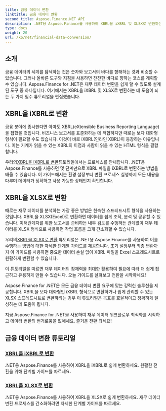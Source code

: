 ```yaml
---
title: 금융 데이터 변환
linktitle: 금융 데이터 변환
second_title: Aspose.Finance.NET API
description: .NET용 Aspose.Finance를 사용하여 XBRL을 iXBRL 및 XLSX로 변환하는 방법에 대한 자세한 튜토리얼을 살펴보세요. 재무 데이터 변환을 쉽게 간소화하세요.
type: docs
weight: 20
url: /ko/net/financial-data-conversion/
---
```

## 소개

금융 데이터의 세계를 탐색하는 것은 숫자와 보고서의 바다를 항해하는 것과 비슷할 수 있습니다. 그러나 올바른 도구와 지침을 사용하면 잔잔한 바다로 향하는 코스를 계획할 수 있습니다. Aspose.Finance for .NET은 재무 데이터 변환을 쉽게 할 수 있도록 설계된 도구 중 하나입니다. 여기에서는 XBRL을 iXBRL 및 XLSX로 변환하는 데 도움이 되는 두 가지 필수 튜토리얼을 편집했습니다.

## XBRL을 iXBRL로 변환

금융 분야에 종사한다면 아마도 XBRL(eXtensible Business Reporting Language)을 접했을 것입니다. 비즈니스 보고서를 표준화하는 데 적합하지만 때로는 보다 대화형 형식이 필요할 수도 있습니다. 이것이 바로 iXBRL(인라인 XBRL)이 등장하는 이유입니다. 이는 기계가 읽을 수 있는 XBRL의 이점과 사람이 읽을 수 있는 HTML 형식을 결합합니다.

 우리의[XBRL을 iXBRL로 변환](./convert-xbrl-to-ixbrl/)튜토리얼에서는 프로세스를 안내합니다. .NET용 Aspose.Finance를 사용하면 몇 단계만으로 XBRL 파일을 iXBRL로 변환하는 방법을 배울 수 있습니다. 이 가이드에서는 환경 설정부터 변환 프로세스 실행까지 모든 내용을 다루며 데이터가 정확하고 사용 가능한 상태인지 확인합니다.

## XBRL을 XLSX로 변환

때로는 재무 데이터를 분석하는 가장 좋은 방법은 친숙한 스프레드시트 형식을 사용하는 것입니다. XBRL을 XLSX(Excel)로 변환하면 데이터를 쉽게 조작, 분석 및 공유할 수 있습니다. 이해관계자를 위한 보고서를 준비하든 내부 검토를 수행하든 관계없이 재무 데이터를 XLSX 형식으로 사용하면 작업 흐름을 크게 간소화할 수 있습니다.

 우리의[XBRL을 XLSX로 변환](./convert-xbrl-to-xlsx/) 튜토리얼은 .NET용 Aspose.Finance를 사용하여 이를 수행하는 방법에 대한 자세한 단계별 가이드를 제공합니다. 초기 설정부터 최종 변환까지 이 가이드를 사용하면 중요한 데이터 손실 없이 XBRL 파일을 Excel 스프레드시트로 원활하게 변환할 수 있습니다.

이 튜토리얼을 따르면 재무 데이터의 잠재력을 최대한 활용하여 필요에 따라 더 쉽게 접근하고 유용하게 만들 수 있습니다. 오늘 가이드를 살펴보고 전환을 시작하세요!

Aspose.Finance for .NET은 모든 금융 데이터 변환 요구에 맞는 강력한 솔루션을 제공합니다. XBRL을 보다 대화형인 iXBRL 형식으로 변환하거나 쉽게 관리할 수 있는 XLSX 스프레드시트로 변환하려는 경우 이 튜토리얼은 목표를 효율적이고 정확하게 달성하는 데 도움이 됩니다.

지금 Aspose.Finance for .NET을 사용하여 재무 데이터 워크플로우 최적화를 시작하고 데이터 변환의 번거로움을 없애세요. 즐거운 전환 되세요!
## 금융 데이터 변환 튜토리얼
### [XBRL을 iXBRL로 변환](./convert-xbrl-to-ixbrl/)
.NET용 Aspose.Finance를 사용하여 XBRL을 iXBRL로 쉽게 변환하세요. 원활한 전환을 위해 단계별 가이드를 따르세요.
### [XBRL을 XLSX로 변환](./convert-xbrl-to-xlsx/)
.NET용 Aspose.Finance를 사용하여 XBRL을 XLSX로 쉽게 변환하세요. 재무 데이터 변환 프로세스를 간소화하려면 자세한 단계별 가이드를 따르세요.